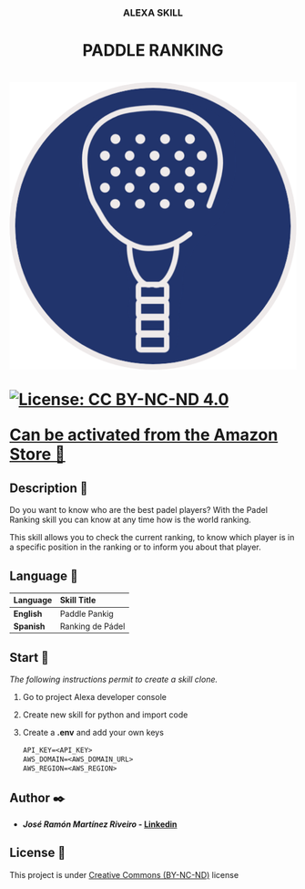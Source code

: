 <h3 align="center">ALEXA SKILL</h3>
<h1 align="center">PADDLE RANKING<h1>
<p align="center">
    <img src="https://github.com/JoseRamonMartinez/alexa-skill-ranking-padel/blob/master/skill-package/assets/images/en-US_largeIconUri.png">
</p>


[![License: CC BY-NC-ND 4.0](https://img.shields.io/badge/License-CC%20BY--NC--ND%204.0-lightgrey.svg)](https://creativecommons.org/licenses/by-nc-nd/4.0/)


**[Can be activated from the Amazon Store 🚀](https://www.amazon.es/Jose-Ramon-Martinez-Riveiro-Tendencias/dp/B09FQXY379/ref=sr_1_1?__mk_es_ES=%C3%85M%C3%85%C5%BD%C3%95%C3%91&dchild=1&keywords=tendencias+de+actualidad&qid=1631447002&s=digital-skills&sr=1-1)**

## Description 📢

Do you want to know who are the best padel players? With the Padel Ranking skill you can know at any time how is the world ranking.

This skill allows you to check the current ranking, to know which player is in a specific position in the ranking or to inform you about that player.

## Language 📖

| Language      | Skill Title |
| ------ | :------|
| **English** | Paddle Pankig  |
| **Spanish**   |  Ranking de Pádel |

## Start 🚀

_The following instructions permit to create a skill clone._

1. Go to project Alexa developer console

2. Create new skill for python and import code

3. Create a **.env** and add your own keys

    ```
    API_KEY=<API_KEY>
    AWS_DOMAIN=<AWS_DOMAIN_URL>
    AWS_REGION=<AWS_REGION>
    ```

## Author ✒️

- **_José Ramón Martínez Riveiro_ - [Linkedin](https://www.linkedin.com/in/josermartinez/?originalSubdomain=es)**

## License 📄

This project is under [Creative Commons (BY-NC-ND)](https://creativecommons.org/licenses/by-nc-nd/4.0/) license